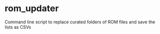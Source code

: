 # rom_updater
Command line script to replace curated folders of ROM files and save the lists as CSVs
